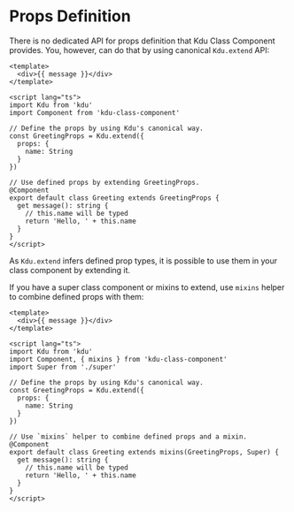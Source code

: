 # Props Definition

There is no dedicated API for props definition that Kdu Class Component provides. You, however, can do that by using canonical `Kdu.extend` API:

```kdu
<template>
  <div>{{ message }}</div>
</template>

<script lang="ts">
import Kdu from 'kdu'
import Component from 'kdu-class-component'

// Define the props by using Kdu's canonical way.
const GreetingProps = Kdu.extend({
  props: {
    name: String
  }
})

// Use defined props by extending GreetingProps.
@Component
export default class Greeting extends GreetingProps {
  get message(): string {
    // this.name will be typed
    return 'Hello, ' + this.name
  }
}
</script>
```

As `Kdu.extend` infers defined prop types, it is possible to use them in your class component by extending it.

If you have a super class component or mixins to extend, use `mixins` helper to combine defined props with them:

```kdu
<template>
  <div>{{ message }}</div>
</template>

<script lang="ts">
import Kdu from 'kdu'
import Component, { mixins } from 'kdu-class-component'
import Super from './super'

// Define the props by using Kdu's canonical way.
const GreetingProps = Kdu.extend({
  props: {
    name: String
  }
})

// Use `mixins` helper to combine defined props and a mixin.
@Component
export default class Greeting extends mixins(GreetingProps, Super) {
  get message(): string {
    // this.name will be typed
    return 'Hello, ' + this.name
  }
}
</script>
```
